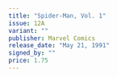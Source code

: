 ```yaml
---
title: "Spider-Man, Vol. 1"
issue: 12A
variant: ""
publisher: Marvel Comics
release_date: "May 21, 1991"
signed_by: ""
price: 1.75
---
```

